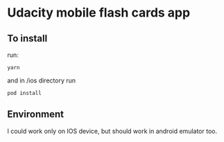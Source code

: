 # Udacity mobile flash cards app

## To install 

run:
```
yarn
``` 
and in /ios directory run 
```
pod install
```

## Environment
I could work only on IOS device, but should work in android emulator too.

